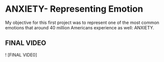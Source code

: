 # ANXIETY- Representing Emotion 
My objective for this first project was to represent one of the most 
common emotions that around 40 million Americans experience as well: ANXIETY. 

## FINAL VIDEO
! [FINAL VIDE0] 



